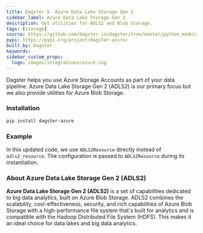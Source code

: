 ```yaml
---
title: Dagster &  Azure Data Lake Storage Gen 2
sidebar_label: Azure Data Lake Storage Gen 2
description: Get utilities for ADLS2 and Blob Storage.
tags: [storage]
source: https://github.com/dagster-io/dagster/tree/master/python_modules/libraries/dagster-azure
pypi: https://pypi.org/project/dagster-azure/
built_by: Dagster
keywords:
sidebar_custom_props:
  logo: images/integrations/azure.svg
---
```


Dagster helps you use Azure Storage Accounts as part of your data pipeline. Azure Data Lake Storage Gen 2 (ADLS2) is our primary focus but we also provide utilities for Azure Blob Storage.

### Installation

```bash
pip install dagster-azure
```

### Example

<CodeExample path="docs_snippets/docs_snippets/integrations/azure-adls2.py" language="python" />

In this updated code, we use `ADLS2Resource` directly instead of `adls2_resource`. The configuration is passed to `ADLS2Resource` during its instantiation.

### About Azure Data Lake Storage Gen 2 (ADLS2)

**Azure Data Lake Storage Gen 2 (ADLS2)** is a set of capabilities dedicated to big data analytics, built on Azure Blob Storage. ADLS2 combines the scalability, cost-effectiveness, security, and rich capabilities of Azure Blob Storage with a high-performance file system that's built for analytics and is compatible with the Hadoop Distributed File System (HDFS). This makes it an ideal choice for data lakes and big data analytics.
